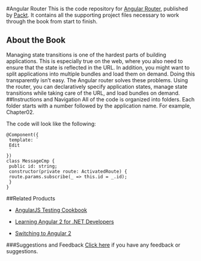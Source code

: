 #Angular Router
This is the code repository for [Angular Router](https://www.packtpub.com/application-development/angular-router?utm_source=github&utm_medium=repository&utm_campaign=9781787288904), published by [Packt](https://www.packtpub.com/?utm_source=github). It contains all the supporting project files necessary to work through the book from start to finish.
## About the Book
Managing state transitions is one of the hardest parts of building applications. This is especially true on the web, where you also need to ensure that the state is reflected in the URL. In addition, you might want to split applications into multiple bundles and load them on demand. Doing this transparently isn’t easy. The Angular router solves these problems. Using the router, you can declaratively specify application states, manage state transitions while taking care of the URL, and load bundles on demand.
##Instructions and Navigation
All of the code is organized into folders. Each folder starts with a number followed by the application name. For example, Chapter02.



The code will look like the following:
```
@Component({
 template: `
 Edit
 `
})
class MessageCmp {
 public id: string;
 constructor(private route: ActivatedRoute) {
 route.params.subscribe(_ => this.id = _.id);
 }
}
```



##Related Products
* [AngularJS Testing Cookbook](https://www.packtpub.com/web-development/angularjs-testing-cookbook?utm_source=github&utm_medium=repository&utm_campaign=9781783983742)

* [Learning Angular 2 for .NET Developers](https://www.packtpub.com/web-development/learning-angular-2-net-developers?utm_source=github&utm_medium=repository&utm_campaign=9781785884283)

* [Switching to Angular 2](https://www.packtpub.com/web-development/switching-angular-2?utm_source=github&utm_medium=repository&utm_campaign=9781785886201)

###Suggestions and Feedback
[Click here](https://docs.google.com/forms/d/e/1FAIpQLSe5qwunkGf6PUvzPirPDtuy1Du5Rlzew23UBp2S-P3wB-GcwQ/viewform) if you have any feedback or suggestions.

